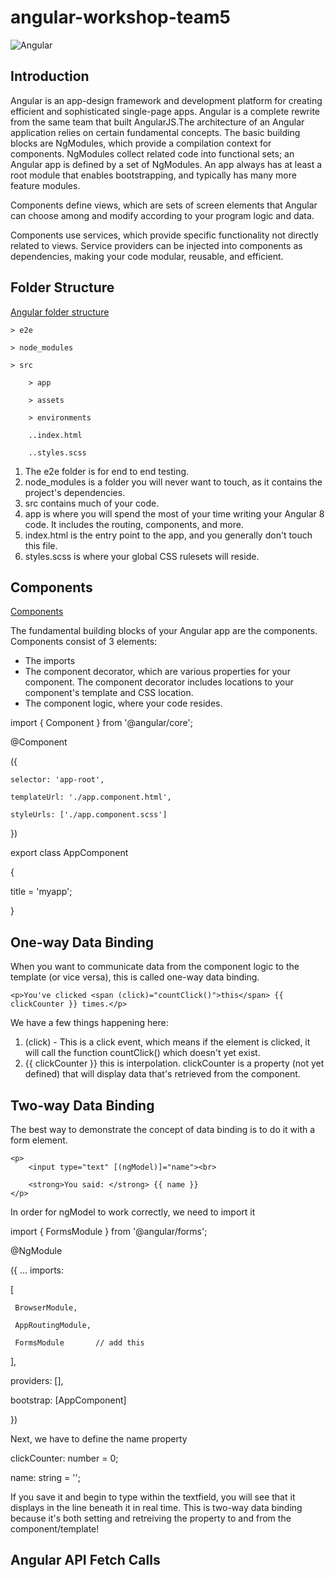 # angular-workshop-team5

![Angular](https://www.ssa-frontend.com/media/1350/angular-14a0f6532f.png?mode=max&width=300&height=300)

## Introduction
Angular is an app-design framework and development platform for creating efficient and sophisticated single-page apps. Angular is a complete rewrite from the same team that built AngularJS.The architecture of an Angular application relies on certain fundamental concepts. The basic building blocks are NgModules, which provide a compilation context for components. NgModules collect related code into functional sets; an Angular app is defined by a set of NgModules. An app always has at least a root module that enables bootstrapping, and typically has many more feature modules.

Components define views, which are sets of screen elements that Angular can choose among and modify according to your program logic and data.

Components use services, which provide specific functionality not directly related to views. Service providers can be injected into components as dependencies, making your code modular, reusable, and efficient.

## Folder Structure
[Angular folder structure](https://www.youtube.com/watch?v=_TLhUCjY9iA&feature=youtu.be)

    > e2e

    > node_modules

    > src

        > app

        > assets

        > environments

        ..index.html
  
        ..styles.scss

1. The e2e folder is for end to end testing.
1. node_modules is a folder you will never want to touch, as it contains the project's dependencies.
1. src contains much of your code.
1. app is where you will spend the most of your time writing your Angular 8 code. It includes the routing, components, and more.
1. index.html is the entry point to the app, and you generally don't touch this file.
1. styles.scss is where your global CSS rulesets will reside.

## Components
[Components](https://www.youtube.com/watch?v=23o0evRtrFI)

The fundamental building blocks of your Angular app are the components. Components consist of 3 elements:

- The imports
- The component decorator, which are various properties for your component. The component decorator includes locations to your component's template and CSS location.
- The component logic, where your code resides.


 import { Component } from '@angular/core';

 @Component
 
 ({

    selector: 'app-root',

    templateUrl: './app.component.html',

    styleUrls: ['./app.component.scss']

 })

 export class AppComponent 

{

  title = 'myapp';

}

## One-way Data Binding
When you want to communicate data from the component logic to the template (or vice versa), this is called one-way data binding.

<div class="play-container">

    <p>You've clicked <span (click)="countClick()">this</span> {{ clickCounter }} times.</p>

</div>

We have a few things happening here:

1. (click) - This is a click event, which means if the element is clicked, it will call the function countClick() which doesn't yet exist.
1. {{ clickCounter }} this is interpolation. clickCounter is a property (not yet defined) that will display data that's retrieved from the component.

## Two-way Data Binding
The best way to demonstrate the concept of data binding is to do it with a form element. 

<div class="play-container">

    <p>
        <input type="text" [(ngModel)]="name"><br>

        <strong>You said: </strong> {{ name }}
    </p>

</div>

In order for ngModel to work correctly, we need to import it 

import { FormsModule } from '@angular/forms';

@NgModule

({
  ...
  imports: 
  
  [
     
     BrowserModule,

     AppRoutingModule,

     FormsModule       // add this

  ],

  providers: [],

  bootstrap: [AppComponent]

})

Next, we have to define the name property

clickCounter: number = 0; 

name: string = ''; 

If you save it and begin to type within the textfield, you will see that it displays in the line beneath it in real time. This is two-way data binding because it's both setting and retreiving the property to and from the component/template!

## Angular API Fetch Calls
